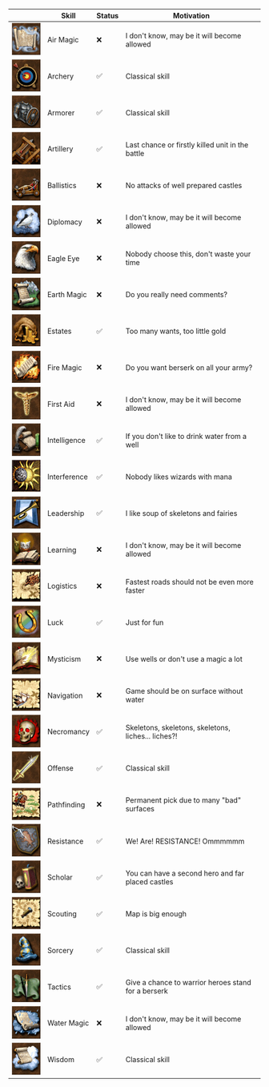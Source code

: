 | | Skill | Status | Motivation |
|-|-------|--------|------------|
|![Air Magic](gfx/skills/Basic_Air_Magic.png)|Air Magic|:x:|I don't know, may be it will become allowed| 
|![Archery](gfx/skills/Basic_Archery.png)|Archery|:white_check_mark:|Classical skill| 
|![Armorer](gfx/skills/Basic_Armorer.png)|Armorer|:white_check_mark:|Classical skill|
|![Artillery](gfx/skills/Basic_Artillery.png)|Artillery|:white_check_mark:|Last chance or firstly killed unit in the battle|
|![Ballistics](gfx/skills/Basic_Ballistics.png)|Ballistics|:x:|No attacks of well prepared castles| 
|![Diplomacy](gfx/skills/Basic_Diplomacy.png)|Diplomacy|:x:|I don't know, may be it will become allowed| 
|![Eagle Eye](gfx/skills/Basic_Eagle_Eye.png)|Eagle Eye|:x:|Nobody choose this, don't waste your time| 
|![Earth Magic](gfx/skills/Basic_Earth_Magic.png)|Earth Magic|:x:|Do you really need comments?| 
|![Estates](gfx/skills/Basic_Estates.png)|Estates|:white_check_mark:|Too many wants, too little gold|
|![Fire Magic](gfx/skills/Basic_Fire_Magic.png)|Fire Magic|:x:|Do you want berserk on all your army?| 
|![First Aid](gfx/skills/Basic_First_Aid.png)|First Aid|:x:|I don't know, may be it will become allowed| 
|![Intelligence](gfx/skills/Basic_Intelligence.png)|Intelligence|:white_check_mark:|If you don't like to drink water from a well| 
|![Interference](gfx/skills/Basic_Interference.png)|Interference|:white_check_mark:|Nobody likes wizards with mana| 
|![Leadership](gfx/skills/Basic_Leadership.png)|Leadership|:white_check_mark:|I like soup of skeletons and fairies| 
|![Learning](gfx/skills/Basic_Learning.png)|Learning|:x:|I don't know, may be it will become allowed| 
|![Logistics](gfx/skills/Basic_Logistics.png)|Logistics|:x:|Fastest roads should not be even more faster| 
|![Luck](gfx/skills/Basic_Luck.png)|Luck|:white_check_mark:|Just for fun| 
|![Mysticism](gfx/skills/Basic_Mysticism.png)|Mysticism|:x:|Use wells or don't use a magic a lot| 
|![Navigation](gfx/skills/Basic_Navigation.png)|Navigation|:x:|Game should be on surface without water| 
|![Necromancy](gfx/skills/Basic_Necromancy.png)|Necromancy|:white_check_mark:|Skeletons, skeletons, skeletons, liches... liches?!| 
|![Offense](gfx/skills/Basic_Offense.png)|Offense|:white_check_mark:|Classical skill| 
|![Pathfinding](gfx/skills/Basic_Pathfinding.png)|Pathfinding|:x:|Permanent pick due to many "bad" surfaces| 
|![Resistance](gfx/skills/Basic_Resistance.png)|Resistance|:white_check_mark:|We! Are! RESISTANCE! Ommmmmm| 
|![Scholar](gfx/skills/Basic_Scholar.png)|Scholar|:white_check_mark:|You can have a second hero and far placed castles| 
|![Scouting](gfx/skills/Basic_Scouting.png)|Scouting|:white_check_mark:|Map is big enough| 
|![Sorcery](gfx/skills/Basic_Sorcery.png)|Sorcery|:white_check_mark:|Classical skill| 
|![Tactics](gfx/skills/Basic_Tactics.png)|Tactics|:white_check_mark:|Give a chance to warrior heroes stand for a berserk| 
|![Water Magic](gfx/skills/Basic_Water_Magic.png)|Water Magic|:x:|I don't know, may be it will become allowed| 
|![Wisdom](gfx/skills/Basic_Wisdom.png)|Wisdom|:white_check_mark:|Classical skill| 